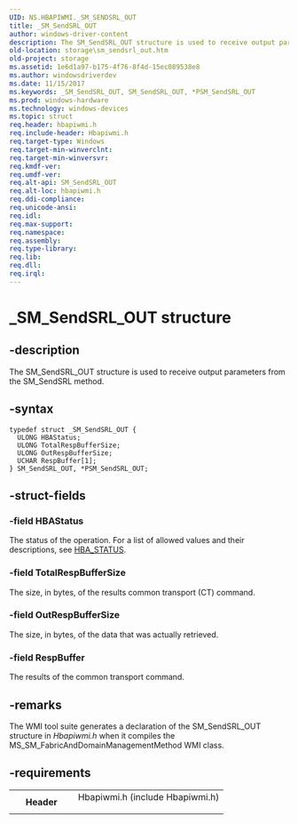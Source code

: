```yaml
---
UID: NS.HBAPIWMI._SM_SENDSRL_OUT
title: _SM_SendSRL_OUT
author: windows-driver-content
description: The SM_SendSRL_OUT structure is used to receive output parameters from the SM_SendSRL method.
old-location: storage\sm_sendsrl_out.htm
old-project: storage
ms.assetid: 1e6d1a97-b175-4f76-8f4d-15ec089538e8
ms.author: windowsdriverdev
ms.date: 11/15/2017
ms.keywords: _SM_SendSRL_OUT, SM_SendSRL_OUT, *PSM_SendSRL_OUT
ms.prod: windows-hardware
ms.technology: windows-devices
ms.topic: struct
req.header: hbapiwmi.h
req.include-header: Hbapiwmi.h
req.target-type: Windows
req.target-min-winverclnt: 
req.target-min-winversvr: 
req.kmdf-ver: 
req.umdf-ver: 
req.alt-api: SM_SendSRL_OUT
req.alt-loc: hbapiwmi.h
req.ddi-compliance: 
req.unicode-ansi: 
req.idl: 
req.max-support: 
req.namespace: 
req.assembly: 
req.type-library: 
req.lib: 
req.dll: 
req.irql: 
---
```


# _SM_SendSRL_OUT structure



## -description
The SM_SendSRL_OUT structure is used to receive output parameters from the SM_SendSRL method.


## -syntax

````
typedef struct _SM_SendSRL_OUT {
  ULONG HBAStatus;
  ULONG TotalRespBufferSize;
  ULONG OutRespBufferSize;
  UCHAR RespBuffer[1];
} SM_SendSRL_OUT, *PSM_SendSRL_OUT;
````


## -struct-fields

### -field HBAStatus

The status of the operation. For a list of allowed values and their descriptions, see <a href="storage.hba_status">HBA_STATUS</a>.

### -field TotalRespBufferSize

The size, in bytes, of the results common transport (CT) command.

### -field OutRespBufferSize

The size, in bytes, of the data that was actually retrieved.

### -field RespBuffer

The results of the common transport command.

## -remarks
The WMI tool suite generates a declaration of the SM_SendSRL_OUT structure in <i>Hbapiwmi.h</i> when it compiles the MS_SM_FabricAndDomainManagementMethod WMI class.

## -requirements
<table>
<tr>
<th width="30%">
Header
</th>
<td width="70%">
<dl>
<dt>Hbapiwmi.h (include Hbapiwmi.h)</dt>
</dl>
</td>
</tr>
</table>
